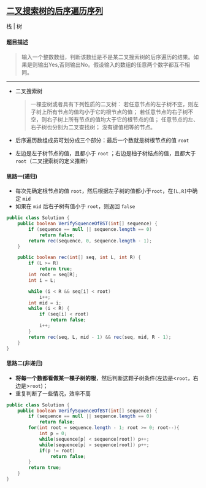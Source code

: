 ## [二叉搜索树的后序遍历序列](https://www.nowcoder.com/practice/a861533d45854474ac791d90e447bafd)

<code style="color: var(--vscode-textPreformat-foreground); font-family: Menlo, Monaco, Consolas, &quot;Droid Sans Mono&quot;, &quot;Courier New&quot;, monospace, &quot;Droid Sans Fallback&quot;; font-size: 14px; line-height: 19px;">栈</code><span>&nbsp;</span>|<span>&nbsp;</span><code style="color: var(--vscode-textPreformat-foreground); font-family: Menlo, Monaco, Consolas, &quot;Droid Sans Mono&quot;, &quot;Courier New&quot;, monospace, &quot;Droid Sans Fallback&quot;; font-size: 14px; line-height: 19px;">树</code>

#### 题目描述
> 输入一个整数数组，判断该数组是不是某二叉搜索树的后序遍历的结果。如果是则输出Yes,否则输出No。假设输入的数组的任意两个数字都互不相同。

---
* 二叉搜索树

  > 一棵空树或者具有下列性质的二叉树： 若任意节点的左子树不空，则左子树上所有节点的值均小于它的根节点的值； 若任意节点的右子树不空，则右子树上所有节点的值均大于它的根节点的值； 任意节点的左、右子树也分别为二叉查找树； 没有键值相等的节点。
* 后序遍历数组成员可划分成三个部分：最后一个数就是树根节点的值 `root`
* 左边是左子树节点的值，且都小于 `root` ；右边是柚子树结点的值，且都大于 `root`（二叉搜索树的定义推断）
#### 思路一(递归)
* 每次先确定根节点的值 `root`，然后根据左子树的值都小于`root`，在`[L,R]`中确定 `mid`
* 如果在 `mid` 后右子树有值小于 `root`，则返回 `false`
```java
public class Solution {
    public boolean VerifySquenceOfBST(int[] sequence) {
        if (sequence == null || sequence.length == 0)
            return false;
        return rec(sequence, 0, sequence.length - 1);
    }

    public boolean rec(int[] seq, int L, int R) {
        if (L >= R)
            return true;
        int root = seq[R];
        int i = L;

        while (i < R && seq[i] < root)
            i++;
        int mid = i;
        while (i < R) {
            if (seq[i] < root)
                return false;
            i++;
        }
        return rec(seq, L, mid - 1) && rec(seq, mid, R - 1);
    }
}
```
#### 思路二(非递归)
* **将每一个数都看做某一棵子树的根**，然后判断这颗子树条件(左边是<`root`，右边是>`root`)；
* 重复判断了一些情况，效率不高
```java
public class Solution {
    public boolean VerifySquenceOfBST(int[] sequence) {
        if (sequence == null || sequence.length == 0)
            return false;
        for(int root = sequence.length - 1; root >= 0; root--){
            int p = 0;
            while(sequence[p] < sequence[root]) p++;
            while(sequence[p] > sequence[root]) p++;
            if(p != root)
                return false;
        }
        return true;
    }
}
```